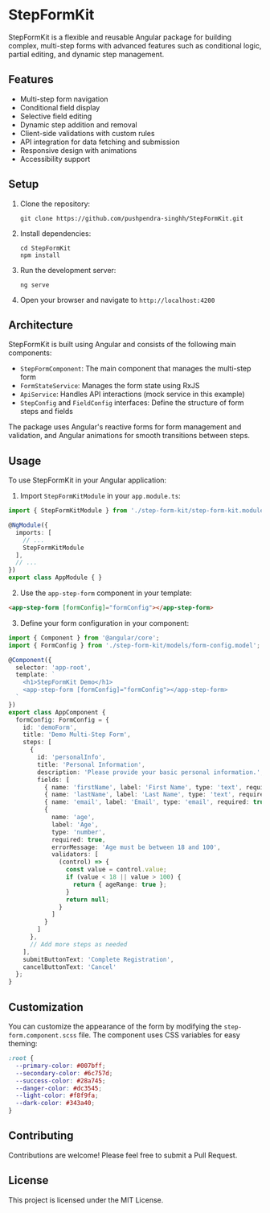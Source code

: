 # StepFormKit

StepFormKit is a flexible and reusable Angular package for building complex, multi-step forms with advanced features such as conditional logic, partial editing, and dynamic step management.

## Features

- Multi-step form navigation
- Conditional field display
- Selective field editing
- Dynamic step addition and removal
- Client-side validations with custom rules
- API integration for data fetching and submission
- Responsive design with animations
- Accessibility support

## Setup

1. Clone the repository:
   ```
   git clone https://github.com/pushpendra-singhh/StepFormKit.git
   ```

2. Install dependencies:
   ```
   cd StepFormKit
   npm install
   ```

3. Run the development server:
   ```
   ng serve
   ```

4. Open your browser and navigate to `http://localhost:4200`

## Architecture

StepFormKit is built using Angular and consists of the following main components:

- `StepFormComponent`: The main component that manages the multi-step form
- `FormStateService`: Manages the form state using RxJS
- `ApiService`: Handles API interactions (mock service in this example)
- `StepConfig` and `FieldConfig` interfaces: Define the structure of form steps and fields

The package uses Angular's reactive forms for form management and validation, and Angular animations for smooth transitions between steps.

## Usage

To use StepFormKit in your Angular application:

1. Import `StepFormKitModule` in your `app.module.ts`:

```typescript
import { StepFormKitModule } from './step-form-kit/step-form-kit.module';

@NgModule({
  imports: [
    // ...
    StepFormKitModule
  ],
  // ...
})
export class AppModule { }
```

2. Use the `app-step-form` component in your template:

```html
<app-step-form [formConfig]="formConfig"></app-step-form>
```

3. Define your form configuration in your component:

```typescript
import { Component } from '@angular/core';
import { FormConfig } from './step-form-kit/models/form-config.model';

@Component({
  selector: 'app-root',
  template: `
    <h1>StepFormKit Demo</h1>
    <app-step-form [formConfig]="formConfig"></app-step-form>
  `
})
export class AppComponent {
  formConfig: FormConfig = {
    id: 'demoForm',
    title: 'Demo Multi-Step Form',
    steps: [
      {
        id: 'personalInfo',
        title: 'Personal Information',
        description: 'Please provide your basic personal information.',
        fields: [
          { name: 'firstName', label: 'First Name', type: 'text', required: true, errorMessage: 'First name is required' },
          { name: 'lastName', label: 'Last Name', type: 'text', required: true, errorMessage: 'Last name is required' },
          { name: 'email', label: 'Email', type: 'email', required: true, errorMessage: 'Valid email is required' },
          { 
            name: 'age', 
            label: 'Age', 
            type: 'number', 
            required: true, 
            errorMessage: 'Age must be between 18 and 100',
            validators: [
              (control) => {
                const value = control.value;
                if (value < 18 || value > 100) {
                  return { ageRange: true };
                }
                return null;
              }
            ]
          }
        ]
      },
      // Add more steps as needed
    ],
    submitButtonText: 'Complete Registration',
    cancelButtonText: 'Cancel'
  };
}
```

## Customization

You can customize the appearance of the form by modifying the `step-form.component.scss` file. The component uses CSS variables for easy theming:

```scss
:root {
  --primary-color: #007bff;
  --secondary-color: #6c757d;
  --success-color: #28a745;
  --danger-color: #dc3545;
  --light-color: #f8f9fa;
  --dark-color: #343a40;
}
```

## Contributing

Contributions are welcome! Please feel free to submit a Pull Request.

## License

This project is licensed under the MIT License.
